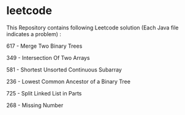 # leetcode
This Repository contains following Leetcode solution (Each Java file indicates a problem) :

617 - Merge Two Binary Trees

349 - Intersection Of Two Arrays 

581 - Shortest Unsorted Continuous Subarray

236 - Lowest Common Ancestor of a Binary Tree

725 - Split Linked List in Parts

268 - Missing Number
